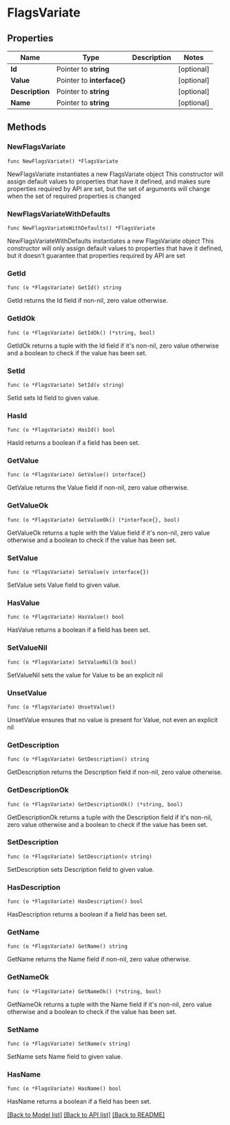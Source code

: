 # FlagsVariate

## Properties

Name | Type | Description | Notes
------------ | ------------- | ------------- | -------------
**Id** | Pointer to **string** |  | [optional] 
**Value** | Pointer to **interface{}** |  | [optional] 
**Description** | Pointer to **string** |  | [optional] 
**Name** | Pointer to **string** |  | [optional] 

## Methods

### NewFlagsVariate

`func NewFlagsVariate() *FlagsVariate`

NewFlagsVariate instantiates a new FlagsVariate object
This constructor will assign default values to properties that have it defined,
and makes sure properties required by API are set, but the set of arguments
will change when the set of required properties is changed

### NewFlagsVariateWithDefaults

`func NewFlagsVariateWithDefaults() *FlagsVariate`

NewFlagsVariateWithDefaults instantiates a new FlagsVariate object
This constructor will only assign default values to properties that have it defined,
but it doesn't guarantee that properties required by API are set

### GetId

`func (o *FlagsVariate) GetId() string`

GetId returns the Id field if non-nil, zero value otherwise.

### GetIdOk

`func (o *FlagsVariate) GetIdOk() (*string, bool)`

GetIdOk returns a tuple with the Id field if it's non-nil, zero value otherwise
and a boolean to check if the value has been set.

### SetId

`func (o *FlagsVariate) SetId(v string)`

SetId sets Id field to given value.

### HasId

`func (o *FlagsVariate) HasId() bool`

HasId returns a boolean if a field has been set.

### GetValue

`func (o *FlagsVariate) GetValue() interface{}`

GetValue returns the Value field if non-nil, zero value otherwise.

### GetValueOk

`func (o *FlagsVariate) GetValueOk() (*interface{}, bool)`

GetValueOk returns a tuple with the Value field if it's non-nil, zero value otherwise
and a boolean to check if the value has been set.

### SetValue

`func (o *FlagsVariate) SetValue(v interface{})`

SetValue sets Value field to given value.

### HasValue

`func (o *FlagsVariate) HasValue() bool`

HasValue returns a boolean if a field has been set.

### SetValueNil

`func (o *FlagsVariate) SetValueNil(b bool)`

 SetValueNil sets the value for Value to be an explicit nil

### UnsetValue
`func (o *FlagsVariate) UnsetValue()`

UnsetValue ensures that no value is present for Value, not even an explicit nil
### GetDescription

`func (o *FlagsVariate) GetDescription() string`

GetDescription returns the Description field if non-nil, zero value otherwise.

### GetDescriptionOk

`func (o *FlagsVariate) GetDescriptionOk() (*string, bool)`

GetDescriptionOk returns a tuple with the Description field if it's non-nil, zero value otherwise
and a boolean to check if the value has been set.

### SetDescription

`func (o *FlagsVariate) SetDescription(v string)`

SetDescription sets Description field to given value.

### HasDescription

`func (o *FlagsVariate) HasDescription() bool`

HasDescription returns a boolean if a field has been set.

### GetName

`func (o *FlagsVariate) GetName() string`

GetName returns the Name field if non-nil, zero value otherwise.

### GetNameOk

`func (o *FlagsVariate) GetNameOk() (*string, bool)`

GetNameOk returns a tuple with the Name field if it's non-nil, zero value otherwise
and a boolean to check if the value has been set.

### SetName

`func (o *FlagsVariate) SetName(v string)`

SetName sets Name field to given value.

### HasName

`func (o *FlagsVariate) HasName() bool`

HasName returns a boolean if a field has been set.


[[Back to Model list]](../README.md#documentation-for-models) [[Back to API list]](../README.md#documentation-for-api-endpoints) [[Back to README]](../README.md)


